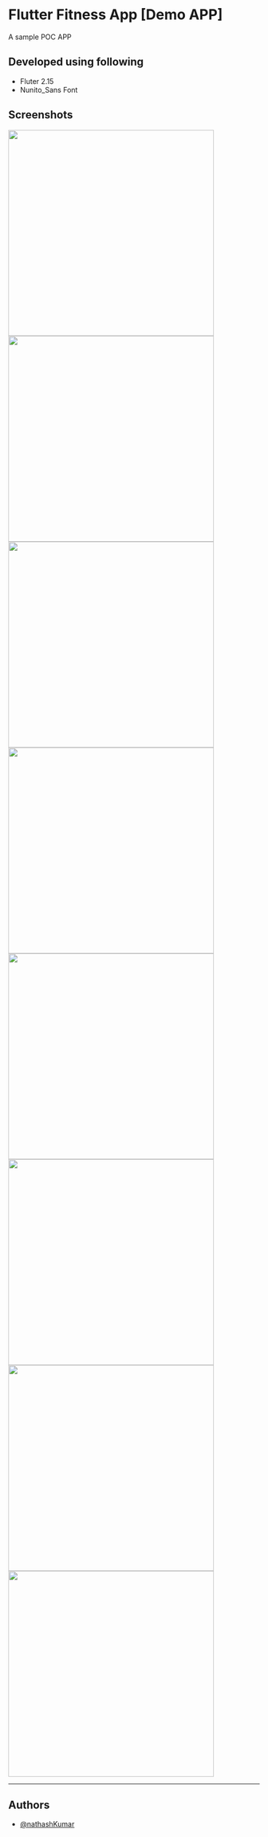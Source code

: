 
# Flutter Fitness App [Demo APP]

A sample POC APP

## Developed using following

- Fluter 2.15
- Nunito_Sans Font


## Screenshots

<img src="https://raw.githubusercontent.com/nathash92/flutter-fitness-app/master/screenshots/intro-1.jpg" width="412">

<img src="https://raw.githubusercontent.com/nathash92/flutter-fitness-app/master/screenshots/intro-2.jpg" width="412">

<img src="https://raw.githubusercontent.com/nathash92/flutter-fitness-app/master/screenshots/intro-2.jpg" width="412">

<img src="https://raw.githubusercontent.com/nathash92/flutter-fitness-app/master/screenshots/login.jpg" width="412">

<img src="https://raw.githubusercontent.com/nathash92/flutter-fitness-app/master/screenshots/home-1.jpg" width="412">

<img src="https://raw.githubusercontent.com/nathash92/flutter-fitness-app/master/screenshots/home-2.jpg" width="412">

<img src="https://raw.githubusercontent.com/nathash92/flutter-fitness-app/master/screenshots/home-3.jpg" width="412">

<img src="https://raw.githubusercontent.com/nathash92/flutter-fitness-app/master/screenshots/home-4.jpg" width="412">


---

## Authors

- [@nathashKumar](https://www.github.com/nathash92)

